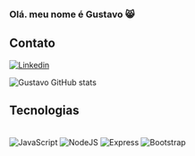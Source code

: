 ### Olá. meu nome é Gustavo 😸


## Contato

[![Linkedin](https://img.shields.io/badge/LinkedIn-0077B5?style=for-the-badge&logo=linkedin&logoColor=white)](https://www.linkedin.com/in/gustavo-pedro-2b499a226/)


![Gustavo GitHub stats](https://github-readme-stats.vercel.app/api?username=GusPLF0&show_icons=true&theme=onedark)

## Tecnologias

<div style = "display: inline_block"></br>
  <img align="center" alt= "JavaScript" src="https://img.shields.io/badge/JavaScript-F7DF1E?style=for-the-badge&logo=javascript&logoColor=black"/>
  <img align="center" alt= "NodeJS" src="https://img.shields.io/badge/Node.js-43853D?style=for-the-badge&logo=node.js&logoColor=white"/>
  <img align="center" alt= "Express" src="https://img.shields.io/badge/Express.js-404D59?style=for-the-badge"/>
  <img align="center" alt= "Bootstrap" src="https://img.shields.io/badge/Bootstrap-563D7C?style=for-the-badge&logo=bootstrap&logoColor=white"/>
</div>
